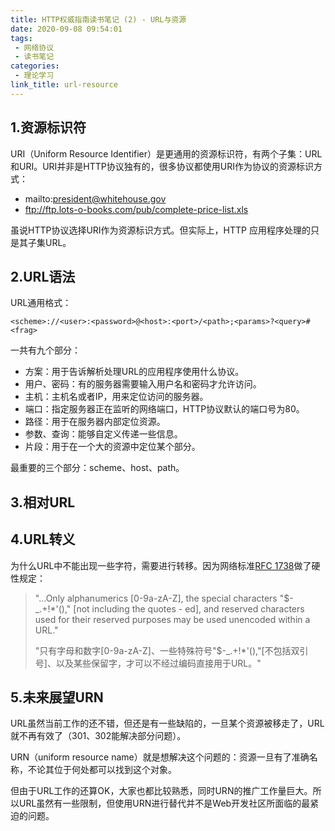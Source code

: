 ```yaml
---
title: HTTP权威指南读书笔记 (2) - URL与资源
date: 2020-09-08 09:54:01
tags:
 - 网络协议
 - 读书笔记
categories:
 - 理论学习
link_title: url-resource
---
```

## 1.资源标识符

URI（Uniform Resource  Identifier）是更通用的资源标识符，有两个子集：URL和URI。URI并非是HTTP协议独有的，很多协议都使用URI作为协议的资源标识方式：

- mailto:president@whitehouse.gov
- ftp://ftp.lots-o-books.com/pub/complete-price-list.xls

虽说HTTP协议选择URI作为资源标识方式。但实际上，HTTP 应用程序处理的只是其子集URL。

<!-- more -->

## 2.URL语法

URL通用格式：

`<scheme>://<user>:<password>@<host>:<port>/<path>;<params>?<query>#<frag>`

一共有九个部分：

- 方案：用于告诉解析处理URL的应用程序使用什么协议。
- 用户、密码：有的服务器需要输入用户名和密码才允许访问。
- 主机：主机名或者IP，用来定位访问的服务器。
- 端口：指定服务器正在监听的网络端口，HTTP协议默认的端口号为80。
- 路径：用于在服务器内部定位资源。
- 参数、查询：能够自定义传递一些信息。
- 片段：用于在一个大的资源中定位某个部分。

最重要的三个部分：scheme、host、path。



## 3.相对URL

## 4.URL转义

为什么URL中不能出现一些字符，需要进行转移。因为网络标准[RFC 1738](http://www.ietf.org/rfc/rfc1738.txt)做了硬性规定：

> "...Only alphanumerics [0-9a-zA-Z], the special characters "$-_.+!*'()," [not including the quotes - ed], and reserved characters used for their reserved purposes may be used unencoded within a URL."
>
> "只有字母和数字[0-9a-zA-Z]、一些特殊符号"$-_.+!*'(),"[不包括双引号]、以及某些保留字，才可以不经过编码直接用于URL。"

## 5.未来展望URN

URL虽然当前工作的还不错，但还是有一些缺陷的，一旦某个资源被移走了，URL就不再有效了（301、302能解决部分问题）。

URN（uniform resource name）就是想解决这个问题的：资源一旦有了准确名称，不论其位于何处都可以找到这个对象。

但由于URL工作的还算OK，大家也都比较熟悉，同时URN的推广工作量巨大。所以URL虽然有一些限制，但使用URN进行替代并不是Web开发社区所面临的最紧迫的问题。
